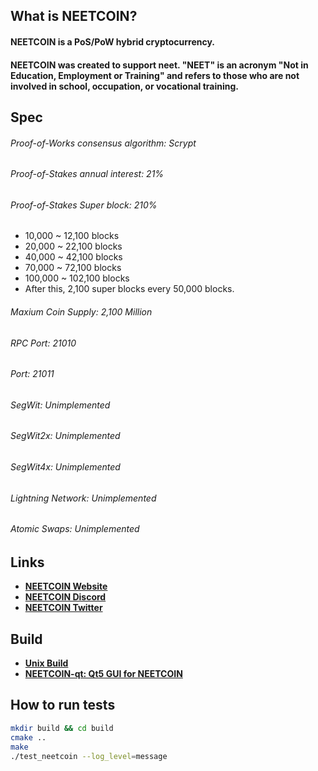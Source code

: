 ## What is NEETCOIN?
#### NEETCOIN is a PoS/PoW hybrid cryptocurrency.
#### NEETCOIN was created to support neet. "NEET" is an acronym "Not in Education, Employment or Training" and refers to those who are not involved in school, occupation, or vocational training.

## Spec
###### Proof-of-Works consensus algorithm: Scrypt
###### Proof-of-Stakes annual interest: 21%
###### Proof-of-Stakes Super block: 210%
+ 10,000 ~ 12,100 blocks
+ 20,000 ~ 22,100 blocks
+ 40,000 ~ 42,100 blocks
+ 70,000 ~ 72,100 blocks
+ 100,000 ~ 102,100 blocks
+ After this, 2,100 super blocks every 50,000 blocks.

###### Maxium Coin Supply: 2,100 Million
###### RPC Port: 21010
###### Port: 21011
###### SegWit: Unimplemented
###### SegWit2x: Unimplemented
###### SegWit4x: Unimplemented
###### Lightning Network: Unimplemented
###### Atomic Swaps: Unimplemented

## Links
- **[NEETCOIN Website](https://neetcoin.jp/en/)**
- **[NEETCOIN Discord](https://discordapp.com/invite/wWG4AzV)**
- **[NEETCOIN Twitter](https://twitter.com/neetcoin_jp)**

## Build
- **[Unix Build](doc/build-unix.txt)**
- **[NEETCOIN-qt: Qt5 GUI for NEETCOIN](doc/readme-qt.rst)**

## How to run tests

```bash
mkdir build && cd build
cmake ..
make
./test_neetcoin --log_level=message
```
